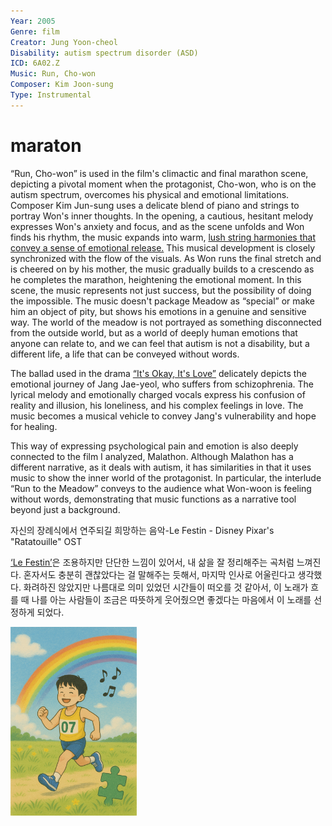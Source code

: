 ```yaml
---
Year: 2005
Genre: film
Creator: Jung Yoon-cheol
Disability: autism spectrum disorder (ASD)
ICD: 6A02.Z
Music: Run, Cho-won
Composer: Kim Joon-sung
Type: Instrumental
---
```


# maraton

“Run, Cho-won” is used in the film's climactic and final marathon scene, depicting a pivotal moment when the protagonist, Cho-won, who is on the autism spectrum, overcomes his physical and emotional limitations. Composer Kim Jun-sung uses a delicate blend of piano and strings to portray Won's inner thoughts. In the opening, a cautious, hesitant melody expresses Won's anxiety and focus, and as the scene unfolds and Won finds his rhythm, the music expands into warm, [lush string harmonies that convey a sense of emotional release.](https://youtu.be/6nM9hL95LzA?si=K-sWANjdfgn4h9jX)
This musical development is closely synchronized with the flow of the visuals. As Won runs the final stretch and is cheered on by his mother, the music gradually builds to a crescendo as he completes the marathon, heightening the emotional moment. In this scene, the music represents not just success, but the possibility of doing the impossible. The music doesn't package Meadow as “special” or make him an object of pity, but shows his emotions in a genuine and sensitive way.
The world of the meadow is not portrayed as something disconnected from the outside world, but as a world of deeply human emotions that anyone can relate to, and we can feel that autism is not a disability, but a different life, a life that can be conveyed without words. 



The ballad used in the drama [“It's Okay, It's Love”](do_gwanwoo.md) delicately depicts the emotional journey of Jang Jae-yeol, who suffers from schizophrenia. The lyrical melody and emotionally charged vocals express his confusion of reality and illusion, his loneliness, and his complex feelings in love. The music becomes a musical vehicle to convey Jang's vulnerability and hope for healing.

This way of expressing psychological pain and emotion is also deeply connected to the film I analyzed, Malathon. Although Malathon has a different narrative, as it deals with autism, it has similarities in that it uses music to show the inner world of the protagonist. In particular, the interlude “Run to the Meadow” conveys to the audience what Won-woon is feeling without words, demonstrating that music functions as a narrative tool beyond just a background.


자신의 장례식에서 연주되길 희망하는 음악-Le Festin - Disney Pixar's "Ratatouille" OST 

[‘Le Festin’](https://youtu.be/E2Tj_CQDrk4?si=yR8IYDhyQWpJm0b6)은 
조용하지만 단단한 느낌이 있어서, 내 삶을 잘 정리해주는 곡처럼 느껴진다.
혼자서도 충분히 괜찮았다는 걸 말해주는 듯해서, 마지막 인사로 어울린다고 생각했다.
화려하진 않았지만 나름대로 의미 있었던 시간들이 떠오를 것 같아서,
이 노래가 흐를 때 나를 아는 사람들이 조금은 따뜻하게 웃어줬으면 좋겠다는 마음에서
이 노래를 선정하게 되었다.




<img src="./kim_taehee_img.png" alt="image description autism spectrum disorder" style="width:40%;" />
